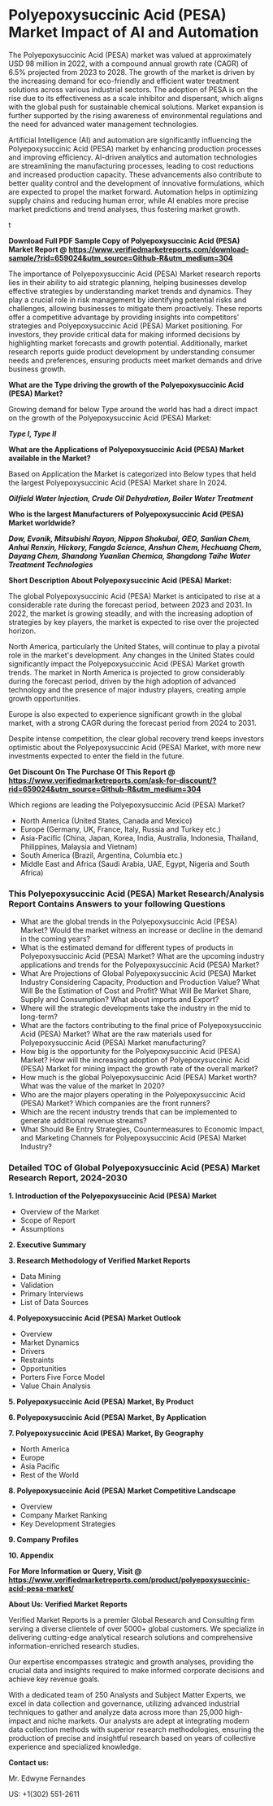 <meta name="title" content="Global Polyepoxysuccinic Acid (PESA) Market Impact of AI and Automation"><meta name="description" content="The Polyepoxysuccinic Acid (PESA) market was valued at approximately USD 98 million in 2022, with a compound annual growth rate (CAGR) of 6.5% projected from 2023 to 2"><meta name="title" content="Polyepoxysuccinic Acid (PESA) Market Size, Share, Scope, Trends, Growth, Opportunities, Analysis, Forecast"><h1>Polyepoxysuccinic Acid (PESA) Market Impact of AI and Automation</h1><p>The Polyepoxysuccinic Acid (PESA) market was valued at approximately USD 98 million in 2022, with a compound annual growth rate (CAGR) of 6.5% projected from 2023 to 2028. The growth of the market is driven by the increasing demand for eco-friendly and efficient water treatment solutions across various industrial sectors. The adoption of PESA is on the rise due to its effectiveness as a scale inhibitor and dispersant, which aligns with the global push for sustainable chemical solutions. Market expansion is further supported by the rising awareness of environmental regulations and the need for advanced water management technologies.</p><p>Artificial Intelligence (AI) and automation are significantly influencing the Polyepoxysuccinic Acid (PESA) market by enhancing production processes and improving efficiency. AI-driven analytics and automation technologies are streamlining the manufacturing processes, leading to cost reductions and increased production capacity. These advancements also contribute to better quality control and the development of innovative formulations, which are expected to propel the market forward. Automation helps in optimizing supply chains and reducing human error, while AI enables more precise market predictions and trend analyses, thus fostering market growth.</p>t</p><p id="" class=""><strong>Download Full PDF Sample Copy of Polyepoxysuccinic Acid (PESA) Market Report @ <a href="https://www.verifiedmarketreports.com/download-sample/?rid=659024&utm_source=Github-R&utm_medium=304" target="_blank">https://www.verifiedmarketreports.com/download-sample/?rid=659024&utm_source=Github-R&utm_medium=304</a></strong></p><p>The importance of&nbsp;Polyepoxysuccinic Acid (PESA) Market research reports lies in their ability to aid strategic planning, helping businesses develop effective strategies by understanding market trends and dynamics. They play a crucial role in risk management by identifying potential risks and challenges, allowing businesses to mitigate them proactively. These reports offer a competitive advantage by providing insights into competitors' strategies and Polyepoxysuccinic Acid (PESA) Market positioning. For investors, they provide critical data for making informed decisions by highlighting market forecasts and growth potential. Additionally, market research reports guide product development by understanding consumer needs and preferences, ensuring products meet market demands and drive business growth.</p><p><strong>What are the&nbsp;Type driving the growth of the Polyepoxysuccinic Acid (PESA) Market?</strong></p><p id="" class="">Growing demand for below Type around the world has had a direct impact on the growth of the Polyepoxysuccinic Acid (PESA) Market:</p><em><strong>Type I, Type II</strong></em></p><strong>What are the&nbsp;Applications&nbsp;of Polyepoxysuccinic Acid (PESA) Market available in the Market?</strong></p><p id="" class="">Based on Application the Market is categorized into Below types that held the largest Polyepoxysuccinic Acid (PESA) Market share In 2024.</p><em><strong>Oilfield Water Injection, Crude Oil Dehydration, Boiler Water Treatment</strong></em></p><strong>Who is the largest Manufacturers of Polyepoxysuccinic Acid (PESA) Market worldwide?</strong></p><p><em><strong>Dow, Evonik, Mitsubishi Rayon, Nippon Shokubai, GEO, Sanlian Chem, Anhui Renxin, Hickory, Fangda Science, Anshun Chem, Hechuang Chem, Dayang Chem, Shandong Yuanlian Chemica, Shangdong Taihe Water Treatment Technologies</strong></em></p><p id="" class=""><strong>Short Description About Polyepoxysuccinic Acid (PESA) Market:</strong></p><p>The global Polyepoxysuccinic Acid (PESA) Market is anticipated to rise at a considerable rate during the forecast period, between 2023 and 2031. In 2022, the market is growing steadily, and with the increasing adoption of strategies by key players, the market is expected to rise over the projected horizon.</p><p>North America, particularly the United States, will continue to play a pivotal role in the market's development. Any changes in the United States could significantly impact the Polyepoxysuccinic Acid (PESA) Market growth trends. The market in North America is projected to grow considerably during the forecast period, driven by the high adoption of advanced technology and the presence of major industry players, creating ample growth opportunities.</p><p>Europe is also expected to experience significant growth in the global market, with a strong CAGR during the forecast period from 2024 to 2031.</p><p>Despite intense competition, the clear global recovery trend keeps investors optimistic about the Polyepoxysuccinic Acid (PESA) Market, with more new investments expected to enter the field in the future.</p><p id="" class=""><strong>Get Discount On The Purchase Of This Report @ <a href="https://www.verifiedmarketreports.com/ask-for-discount/?rid=659024&utm_source=Github-R&utm_medium=304" target="_blank">https://www.verifiedmarketreports.com/ask-for-discount/?rid=659024&utm_source=Github-R&utm_medium=304</a></strong></p>Which regions are leading the Polyepoxysuccinic Acid (PESA) Market?</p><ul><li>North America (United States, Canada and Mexico)</li><li>Europe (Germany, UK, France, Italy, Russia and Turkey etc.)</li><li>Asia-Pacific (China, Japan, Korea, India, Australia, Indonesia, Thailand, Philippines, Malaysia and Vietnam)</li><li>South America (Brazil, Argentina, Columbia etc.)</li><li>Middle East and Africa (Saudi Arabia, UAE, Egypt, Nigeria and South Africa)</li></ul><h3 id="" class="">This Polyepoxysuccinic Acid (PESA) Market Research/Analysis Report Contains Answers to your following Questions</h3><ul><li>What are the global trends in the Polyepoxysuccinic Acid (PESA) Market? Would the market witness an increase or decline in the demand in the coming years?</li><li>What is the estimated demand for different types of products in Polyepoxysuccinic Acid (PESA) Market? What are the upcoming industry applications and trends for the Polyepoxysuccinic Acid (PESA) Market?</li><li>What Are Projections of Global Polyepoxysuccinic Acid (PESA) Market Industry Considering Capacity, Production and Production Value? What Will Be the Estimation of Cost and Profit? What Will Be Market Share, Supply and Consumption? What about imports and Export?</li><li>Where will the strategic developments take the industry in the mid to long-term?</li><li>What are the factors contributing to the final price of Polyepoxysuccinic Acid (PESA) Market? What are the raw materials used for Polyepoxysuccinic Acid (PESA) Market manufacturing?</li><li>How big is the opportunity for the Polyepoxysuccinic Acid (PESA) Market? How will the increasing adoption of Polyepoxysuccinic Acid (PESA) Market for mining impact the growth rate of the overall market?</li><li>How much is the global Polyepoxysuccinic Acid (PESA) Market worth? What was the value of the market In 2020?</li><li>Who are the major players operating in the Polyepoxysuccinic Acid (PESA) Market? Which companies are the front runners?</li><li>Which are the recent industry trends that can be implemented to generate additional revenue streams?</li><li>What Should Be Entry Strategies, Countermeasures to Economic Impact, and Marketing Channels for Polyepoxysuccinic Acid (PESA) Market Industry?</li></ul><h3 id="" class="">Detailed TOC of Global Polyepoxysuccinic Acid (PESA) Market Research Report, 2024-2030</h3><p id="" class=""><strong>1. Introduction of the Polyepoxysuccinic Acid (PESA) Market</strong></p><ul><li>Overview of the Market</li><li>Scope of Report</li><li>Assumptions</li></ul><p id="" class=""><strong>2. Executive Summary</strong></p><p id="" class=""><strong>3. Research Methodology of Verified Market Reports</strong></p><ul><li>Data Mining</li><li>Validation</li><li>Primary Interviews</li><li>List of Data Sources</li></ul><p id="" class=""><strong>4. Polyepoxysuccinic Acid (PESA) Market Outlook</strong></p><ul><li>Overview</li><li>Market Dynamics</li><li>Drivers</li><li>Restraints</li><li>Opportunities</li><li>Porters Five Force Model</li><li>Value Chain Analysis</li></ul><p id="" class=""><strong>5. Polyepoxysuccinic Acid (PESA) Market, By Product</strong></p><p id="" class=""><strong>6. Polyepoxysuccinic Acid (PESA) Market, By Application</strong></p><p id="" class=""><strong>7. Polyepoxysuccinic Acid (PESA) Market, By Geography</strong></p><ul><li>North America</li><li>Europe</li><li>Asia Pacific</li><li>Rest of the World</li></ul><p id="" class=""><strong>8. Polyepoxysuccinic Acid (PESA) Market Competitive Landscape</strong></p><ul><li>Overview</li><li>Company Market Ranking</li><li>Key Development Strategies</li></ul><p id="" class=""><strong>9. Company Profiles</strong></p><p id="" class=""><strong>10. Appendix</strong></p><p id="" class=""><strong>For More Information or Query, Visit @ <a href="https://www.verifiedmarketreports.com/product/polyepoxysuccinic-acid-pesa-market/" target="_blank">https://www.verifiedmarketreports.com/product/polyepoxysuccinic-acid-pesa-market/</a></strong></p><p id="" class=""><strong>About Us: Verified Market Reports</strong></p><p id="" class="">Verified Market Reports is a premier Global Research and Consulting firm serving a diverse clientele of over 5000+ global customers. We specialize in delivering cutting-edge analytical research solutions and comprehensive information-enriched research studies.</p><p id="" class="">Our expertise encompasses strategic and growth analyses, providing the crucial data and insights required to make informed corporate decisions and achieve key revenue goals.</p><p id="" class="">With a dedicated team of 250 Analysts and Subject Matter Experts, we excel in data collection and governance, utilizing advanced industrial techniques to gather and analyze data across more than 25,000 high-impact and niche markets. Our analysts are adept at integrating modern data collection methods with superior research methodologies, ensuring the production of precise and insightful research based on years of collective experience and specialized knowledge.</p><p id="" class=""><strong>Contact us:</strong></p><p id="" class="">Mr. Edwyne Fernandes</p><p id="" class="">US: +1(302) 551-2611</p>